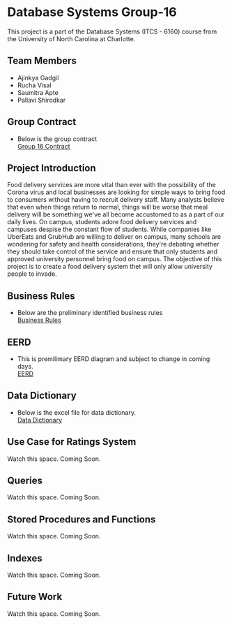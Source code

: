 # Database Systems Group-16
This project is a part of the Database Systems (ITCS - 6160) course from the University of North Carolina at Charlotte.

## Team Members
* Ajinkya Gadgil
* Rucha Visal
* Saumitra Apte
* Pallavi Shirodkar

## Group Contract
- Below is the group contract <br/>
[Group 16 Contract](https://github.com/ajinkyagadgil/db-project-fall21/blob/main/Delivery1/Group_16_Contract.pdf)

## Project Introduction
Food delivery services are more vital than ever with the possibility of the Corona virus and local businesses are looking for simple ways to bring food to consumers without having to recruit delivery staff. Many analysts believe that even when things return to normal, things will be worse that meal delivery will be something we've all become accustomed to as a part of our daily lives. On campus, students adore food delivery services and campuses despise the constant flow of students. While companies like UberEats and GrubHub are willing to deliver on campus, many schools are wondering for safety and health considerations, they're debating whether they should take control of the service and ensure that only students and approved university personnel bring food on campus. The objective of this project is to create a food delivery system thet will only allow university people to invade.

## Business Rules
- Below are the preliminary identified business rules <br/>
[Business Rules](https://github.com/ajinkyagadgil/db-project-fall21/blob/main/Delivery1/BusinessRules.pdf)

## EERD
- This is premilimary EERD diagram and subject to change in coming days. <br/>
[EERD](https://github.com/ajinkyagadgil/db-project-fall21/blob/main/Delivery2/D2_ERD.png)

## Data Dictionary
- Below is the excel file for data dictionary. <br/>
[Data Dictionary](https://github.com/ajinkyagadgil/db-project-fall21/blob/main/Delivery2/data_dictionary_d2.xlsx)

## Use Case for Ratings System
Watch this space. Coming Soon.

## Queries
Watch this space. Coming Soon.

## Stored Procedures and Functions
Watch this space. Coming Soon.

## Indexes
Watch this space. Coming Soon.

## Future Work
Watch this space. Coming Soon.
